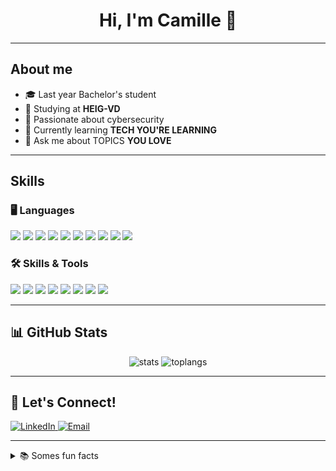 <!-- Titre principal -->
<h1 align="center">Hi, I'm Camille 👋</h1>

---

## About me  
- 🎓 Last year Bachelor's student
- 🏫 Studying at **HEIG-VD**
- 🔐 Passionate about cybersecurity
- 🌱 Currently learning **TECH YOU'RE LEARNING**
- 💬 Ask me about TOPICS **YOU LOVE**

---

## Skills

### 🖥️ Languages  
<p>
  <img src="https://img.shields.io/badge/C-000?style=for-the-badge&logo=c&logoColor=00599c"/>
  <img src="https://img.shields.io/badge/C++-000?style=for-the-badge&logo=cplusplus&logoColor=00599c"/>
  <img src="https://img.shields.io/badge/Python-000?style=for-the-badge&logo=python&logoColor=FFD43B"/>
  <img src="https://img.shields.io/badge/Java-000?style=for-the-badge&logo=java&logoColor=007396"/>
  <img src="https://img.shields.io/badge/JavaScript-000?style=for-the-badge&logo=javascript&logoColor=F7DF1E"/>
  <img src="https://img.shields.io/badge/CSS3-000?style=for-the-badge&logo=css3&logoColor=1572B6"/>
  <img src="https://img.shields.io/badge/HTML5-000?style=for-the-badge&logo=html5&logoColor=E34F26"/>
  <img src="https://img.shields.io/badge/Kotlin-000?style=for-the-badge&logo=kotlin&logoColor=7F52FF"/>
  <img src="https://img.shields.io/badge/R-000?style=for-the-badge&logo=r&logoColor=276DC3"/>
  <img src="https://img.shields.io/badge/Markdown-000?style=for-the-badge&logo=markdown&logoColor=white"/>
</p>

### 🛠️ Skills & Tools
<p>
  <img src="https://img.shields.io/badge/Git-000?style=for-the-badge&logo=git&logoColor=f05030"/>
  <img src="https://img.shields.io/badge/GitHub-000?style=for-the-badge&logo=github&logoColor=ffffff"/>
  <img src="https://img.shields.io/badge/VS&nbsp;Code-000?style=for-the-badge&logo=visualstudiocode&logoColor=007ACC"/>
  <img src="https://img.shields.io/badge/Linux-000?style=for-the-badge&logo=linux&logoColor=FCC624"/>
  <img src="https://img.shields.io/badge/Android&nbsp;Studio-000?style=for-the-badge&logo=androidstudio&logoColor=3DDC84"/>
  <img src="https://img.shields.io/badge/AWS-000?style=for-the-badge&logo=amazonaws&logoColor=FF9900"/>
  <img src="https://img.shields.io/badge/Windows-000?style=for-the-badge&logo=windows&logoColor=0078D6"/>
  <img src="https://img.shields.io/badge/Docker-000?style=for-the-badge&logo=docker&logoColor=2496ED"/>
</p>

---

## 📊 GitHub Stats  
<p align="center">
  <img src="https://github-readme-stats.vercel.app/api?username=CamilleKoestli&show_icons=true&theme=github_dark&hide_border=true" alt="stats"/>
  <img src="https://github-readme-stats.vercel.app/api/top-langs/?username=CamilleKoestli&layout=compact&theme=github_dark&hide_border=true" alt="toplangs"/>
</p>

---

## 🤝 Let's Connect!
<p>
  <a href="https://linkedin.com/in/camille-koestli/" target="_blank">
    <img src="https://img.shields.io/badge/LinkedIn-0a66c2?style=for-the-badge&logo=linkedin&logoColor=white" alt="LinkedIn">
  </a>
  <a href="mailto:camille.koestli@heig-vd.ch">
    <img src="https://img.shields.io/badge/email-D14836?style=for-the-badge&logo=gmail&logoColor=white" alt="Email">
  </a>
</p>

---

<details>
<summary>📚 Somes fun facts</summary>

- 💡 I love solving CTF challenges.
- ✏️ I'm drawing for 10 years.
- 🍜 Ramen addict.
</details>

